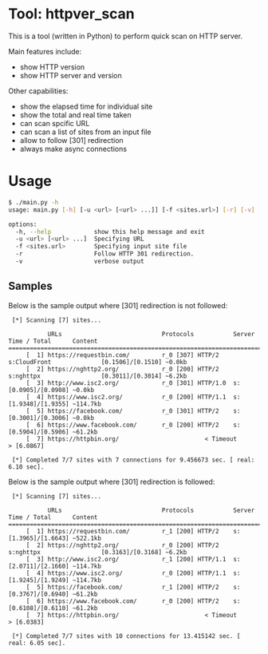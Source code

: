 # Tool: httpver_scan
This is a tool (written in Python) to perform quick scan on HTTP server.

Main features include:
 - show HTTP version
 - show HTTP server and version

Other capabilities:
 - show the elapsed time for individual site
 - show the total and real time taken 
 - can scan spcific URL
 - can scan a list of sites from an input file
 - allow to follow [301] redirection
 - always make async connections

# Usage
```bash
$ ./main.py -h
usage: main.py [-h] [-u <url> [<url> ...]] [-f <sites.url>] [-r] [-v]

options:
  -h, --help            show this help message and exit
  -u <url> [<url> ...]  Specifying URL
  -f <sites.url>        Specifying input site file
  -r                    Follow HTTP 301 redirection.
  -v                    verbose output
```

## Samples
Below is the sample output where [301] redirection is not followed:

```console
 [*] Scanning [7] sites...

           URLs                            Protocols           Server                    Time / Total      Content
==================================================================================================================
     [  1] https://requestbin.com/         r_0 [307] HTTP/2    s:CloudFront              [0.1506]/[0.1510] ~0.0kb
     [  2] https://nghttp2.org/            r_0 [200] HTTP/2    s:nghttpx                 [0.3011]/[0.3014] ~6.2kb
     [  3] http://www.isc2.org/            r_0 [301] HTTP/1.0  s:                        [0.0905]/[0.0908] ~0.0kb
     [  4] https://www.isc2.org/           r_0 [200] HTTP/1.1  s:                        [1.9348]/[1.9355] ~114.7kb
     [  5] https://facebook.com/           r_0 [301] HTTP/2    s:                        [0.3001]/[0.3006] ~0.0kb
     [  6] https://www.facebook.com/       r_0 [200] HTTP/2    s:                        [0.5904]/[0.5906] ~61.2kb
     [  7] https://httpbin.org/                        < Timeout               > [6.0867]

 [*] Completed 7/7 sites with 7 connections for 9.456673 sec. [ real: 6.10 sec].
```

Below is the sample output where [301] redirection is followed:

```console
 [*] Scanning [7] sites...

           URLs                            Protocols           Server                    Time / Total      Content
==================================================================================================================
     [  1] https://requestbin.com/         r_1 [200] HTTP/2    s:                        [1.3965]/[1.6643] ~522.1kb
     [  2] https://nghttp2.org/            r_0 [200] HTTP/2    s:nghttpx                 [0.3163]/[0.3168] ~6.2kb
     [  3] http://www.isc2.org/            r_1 [200] HTTP/1.1  s:                        [2.0711]/[2.1660] ~114.7kb
     [  4] https://www.isc2.org/           r_0 [200] HTTP/1.1  s:                        [1.9245]/[1.9249] ~114.7kb
     [  5] https://facebook.com/           r_1 [200] HTTP/2    s:                        [0.3767]/[0.6940] ~61.2kb
     [  6] https://www.facebook.com/       r_0 [200] HTTP/2    s:                        [0.6108]/[0.6110] ~61.2kb
     [  7] https://httpbin.org/                        < Timeout               > [6.0383]

 [*] Completed 7/7 sites with 10 connections for 13.415142 sec. [ real: 6.05 sec].
```


